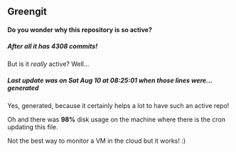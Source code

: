 ## Greengit

#### Do you wonder why this repository is so active?

##### After all it has 4308 commits!

But is it *really* active? Well...

##### Last update was on Sat Aug 10 at 08:25:01 when those lines were... generated

Yes, generated, because it certainly helps a lot to have such an active repo!

Oh and there was **98%** disk usage on the machine
where there is the cron updating this file.

Not the best way to monitor a VM in the cloud but it works! :)
